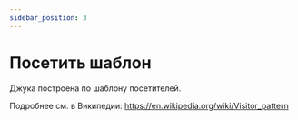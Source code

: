 ```yaml
---
sidebar_position: 3
---
```


# Посетить шаблон

Джука построена по шаблону посетителей.

Подробнее см. в Википедии: https://en.wikipedia.org/wiki/Visitor_pattern

